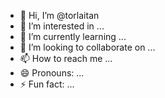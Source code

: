 - 👋 Hi, I’m @torlaitan
- 👀 I’m interested in ...
- 🌱 I’m currently learning ...
- 💞️ I’m looking to collaborate on ...
- 📫 How to reach me ...
- 😄 Pronouns: ...
- ⚡ Fun fact: ...

<!---
torlaitan/torlaitan is a ✨ special ✨ repository because its `README.md` (this file) appears on your GitHub profile.
You can click the Preview link to take a look at your changes.
--->
